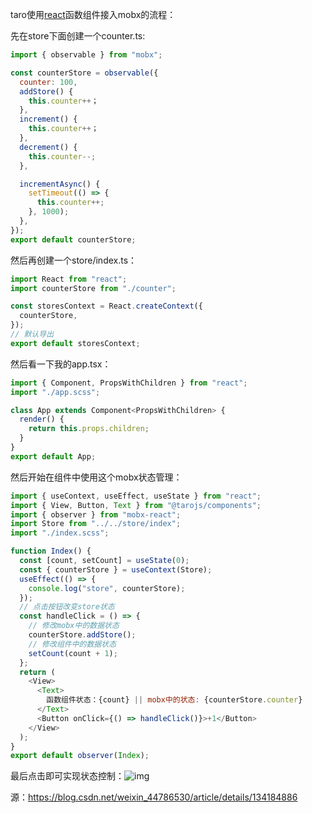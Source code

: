 taro使用[react](https://so.csdn.net/so/search?q=react&spm=1001.2101.3001.7020)函数组件接入mobx的流程：

先在store下面创建一个counter.ts:

```javascript
import { observable } from "mobx";

const counterStore = observable({
  counter: 100,
  addStore() {
    this.counter++；
  },
  increment() {
    this.counter++；
  },
  decrement() {
    this.counter--;
  },

  incrementAsync() {
    setTimeout(() => {
      this.counter++;
    }, 1000);
  },
});
export default counterStore;
```

然后再创建一个store/index.ts：

```javascript
import React from "react";
import counterStore from "./counter";

const storesContext = React.createContext({
  counterStore,
});
// 默认导出
export default storesContext;
```

然后看一下我的app.tsx：

```javascript
import { Component, PropsWithChildren } from "react";
import "./app.scss";

class App extends Component<PropsWithChildren> {
  render() {
    return this.props.children;
  }
}
export default App;
```

然后开始在组件中使用这个mobx状态管理： 

```javascript
import { useContext, useEffect, useState } from "react";
import { View, Button, Text } from "@tarojs/components";
import { observer } from "mobx-react";
import Store from "../../store/index";
import "./index.scss";

function Index() {
  const [count, setCount] = useState(0);
  const { counterStore } = useContext(Store);
  useEffect(() => {
    console.log("store", counterStore);
  });
  // 点击按钮改变store状态
  const handleClick = () => {
    // 修改mobx中的数据状态
    counterStore.addStore();
    // 修改组件中的数据状态
    setCount(count + 1);
  };
  return (
    <View>
      <Text>
        函数组件状态：{count} || mobx中的状态: {counterStore.counter}
      </Text>
      <Button onClick={() => handleClick()}>+1</Button>
    </View>
  );
}
export default observer(Index);
```

最后点击即可实现状态控制：![img](https://i-blog.csdnimg.cn/blog_migrate/6ee5738aef0f3c0b16ccd39f5f757c17.png)

源：https://blog.csdn.net/weixin_44786530/article/details/134184886